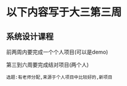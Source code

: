 # 以下内容写于大三第三周

## 系统设计课程

前两周内要完成一个个人项目(可以是demo)

第三到六周要完成结对项目(两个人)

```
选题:有老师分配,来源于个人项目中比较好的,新项目
```
